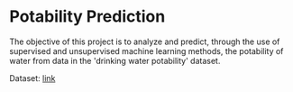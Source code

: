 # Potability Prediction

The objective of this project is to analyze and predict, through the use of supervised and unsupervised machine learning methods, the potability of water from data in the 'drinking water potability' dataset.

Dataset: [link](https://www.kaggle.com/datasets/artimule/drinking-water-probability)
